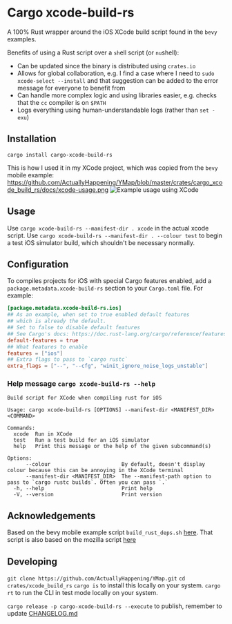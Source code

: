 # Cargo xcode-build-rs
A 100% Rust wrapper around the iOS XCode build script found in the `bevy` examples.

Benefits of using a Rust script over a `sh`ell script (or `nu`shell):
- Can be updated since the binary is distributed using `crates.io`
- Allows for global collaboration, e.g. I find a case where I need to `sudo xcode-select --install` and that suggestion can be added to the error message for everyone to benefit from
- Can handle more complex logic and using libraries easier, e.g. checks that the `cc` compiler is on `$PATH`
- Logs everything using human-understandable logs (rather than `set -exu`)

## Installation
```nu
cargo install cargo-xcode-build-rs
```

This is how I used it in my XCode project, which was copied from the `bevy` mobile example:
<https://github.com/ActuallyHappening/YMap/blob/master/crates/cargo_xcode_build_rs/docs/xcode-usage.png>
![Example usage using XCode](docs-xcode-usage)

## Usage
Use `cargo xcode-build-rs --manifest-dir . xcode` in the actual xcode script.
Use `cargo xcode-build-rs --manifest-dir . --colour test` to begin a test iOS simulator build, which shouldn't be necessary normally.

## Configuration
To compiles projects for iOS with special Cargo features enabled, add a `package.metadata.xcode-build-rs` section to your `Cargo.toml` file. For example:
```toml
[package.metadata.xcode-build-rs.ios]
## As an example, when set to true enabled default features
## which is already the default.
## Set to false to disable default features
## See Cargo's docs: https://doc.rust-lang.org/cargo/reference/features.html#dependency-features
default-features = true
## What features to enable
features = ["ios"]
## Extra flags to pass to `cargo rustc`
extra_flags = ["--", "--cfg", "winit_ignore_noise_logs_unstable"]
```

### Help message `cargo xcode-build-rs --help`
```text
Build script for XCode when compiling rust for iOS

Usage: cargo xcode-build-rs [OPTIONS] --manifest-dir <MANIFEST_DIR> <COMMAND>

Commands:
  xcode  Run in XCode
  test   Run a test build for an iOS simulator
  help   Print this message or the help of the given subcommand(s)

Options:
      --colour                       By default, doesn't display colour because this can be annoying in the XCode terminal
      --manifest-dir <MANIFEST_DIR>  The --manifest-path option to pass to `cargo rustc builds`. Often you can pass `.`
  -h, --help                         Print help
  -V, --version                      Print version
```

## Acknowledgements
Based on the bevy mobile example script `build_rust_deps.sh` [here](https://github.com/bevyengine/bevy/blob/main/examples/mobile/build_rust_deps.sh).
That script is also based on the mozilla script [here](https://github.com/mozilla/glean/blob/main/build-scripts/xc-universal-binary.sh)

## Developing
`git clone https://github.com/ActuallyHappening/YMap.git`
`cd crates/xcode_build_rs`
`cargo is` to install this locally on your system.
`cargo rt` to run the CLI in test mode locally on your system.

`cargo release -p cargo-xcode-build-rs --execute` to publish, remember to update [CHANGELOG.md](./CHANGELOG.md)
